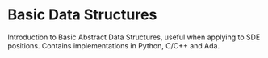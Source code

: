 # Basic Data Structures
Introduction to Basic Abstract Data Structures, useful when applying to SDE positions. Contains implementations in Python, C/C++ and Ada.
